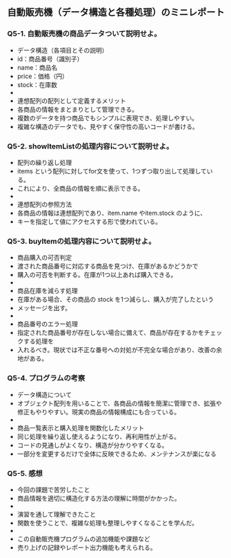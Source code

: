 ## 自動販売機（データ構造と各種処理）のミニレポート
### Q5-1. 自動販売機の商品データついて説明せよ。
* データ構造（各項目とその説明）
* id：商品番号（識別子）
* name：商品名
* price：価格（円）
* stock：在庫数
* 
* 連想配列の配列として定義するメリット
* 各商品の情報をまとまりとして管理できる。
* 複数のデータを持つ商品でもシンプルに表現でき、処理しやすい。
* 複雑な構造のデータでも、見やすく保守性の高いコードが書ける。
### Q5-2. showItemListの処理内容について説明せよ。
* 配列の繰り返し処理
* items という配列に対してfor文を使って、1つずつ取り出して処理している。
* これにより、全商品の情報を順に表示できる。
* 
* 連想配列の参照方法
* 各商品の情報は連想配列であり、item.name やitem.stock のように、
* キーを指定して値にアクセスする形で使われている。
### Q5-3. buyItemの処理内容について説明せよ。
* 商品購入の可否判定
* 渡された商品番号に対応する商品を見つけ、在庫があるかどうかで
* 購入の可否を判断する。在庫が1つ以上あれば購入できる。
* 
* 商品在庫を減らす処理
* 在庫がある場合、その商品の stock を1つ減らし、購入が完了したという
* メッセージを出す。
* 
* 商品番号のエラー処理
* 指定された商品番号が存在しない場合に備えて、商品が存在するかをチェックする処理を
* 入れるべき。現状では不正な番号への対処が不完全な場合があり、改善の余地がある。
### Q5-4. プログラムの考察
* データ構造について
* オブジェクト配列を用いることで、各商品の情報を簡潔に管理でき、拡張や修正もやりやすい。現実の商品の情報構成にも合っている。
* 
* 商品一覧表示と購入処理を関数化したメリット
* 同じ処理を繰り返し使えるようになり、再利用性が上がる。
* コードの見通しがよくなり、構造が分かりやすくなる。
* 一部分を変更するだけで全体に反映できるため、メンテナンスが楽になる
### Q5-5. 感想
* 今回の課題で苦労したこと
* 商品情報を適切に構造化する方法の理解に時間がかかった。
* 
* 演習を通して理解できたこと
* 関数を使うことで、複雑な処理も整理しやすくなることを学んだ。
* 
* この自動販売機プログラムの追加機能や課題など
* 売り上げの記録やレポート出力機能も考えられる。
